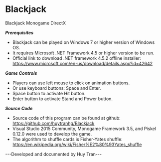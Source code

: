 # Blackjack
Blackjack Monogame DirectX

***Prerequisites***
- Blackjack can be played on Windows 7 or higher version of Windows OS.
- It requires Microsoft .NET Framework 4.5 or higher version to be run.
- Official link to download .NET framework 4.5.2 offline installer: https://www.microsoft.com/en-us/download/details.aspx?id=42642

***Game Controls***
- Players can use left mouse to click on animation buttons.
- Or use keyboard buttons: Space and Enter.
- Space button to activate Hit button.
- Enter button to activate Stand and Power button.

***Source Code***
- Source code of this program can be found at github: https://github.com/huytranhg/Blackjack
- Visual Studio 2015 Community, Monogame Framework 3.5, and Piskel 0.12.0 were used to develop the game.
- The algorithm to shuffle cards is Fisher-Yates shuffle: https://en.wikipedia.org/wiki/Fisher%E2%80%93Yates_shuffle

---Developed and documented by Huy Tran---
